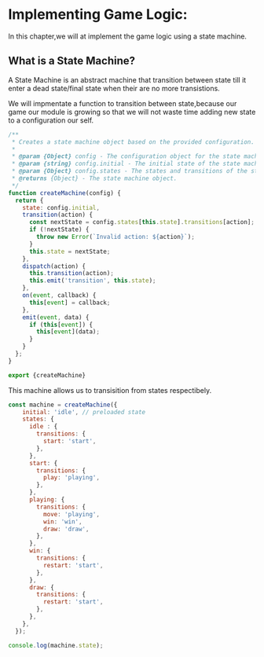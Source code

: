 # Implementing Game Logic:

In this chapter,we will at implement the game logic using a state machine.

## What is a State Machine?
A State Machine is an abstract machine that transition between state  till it enter a dead state/final state when their are no more transistions.

We will impmentate a function to transition between state,because our game our module is growing
so that we will not waste time adding new state to a configuration  our self.

```js
/**
 * Creates a state machine object based on the provided configuration.
 *
 * @param {Object} config - The configuration object for the state machine.
 * @param {string} config.initial - The initial state of the state machine.
 * @param {Object} config.states - The states and transitions of the state machine.
 * @returns {Object} - The state machine object.
 */
function createMachine(config) {
  return {
    state: config.initial,
    transition(action) {
      const nextState = config.states[this.state].transitions[action];
      if (!nextState) {
        throw new Error(`Invalid action: ${action}`);
      }
      this.state = nextState;
    },
    dispatch(action) {
      this.transition(action);
      this.emit('transition', this.state);
    },
    on(event, callback) {
      this[event] = callback;
    },
    emit(event, data) {
      if (this[event]) {
        this[event](data);
      }
    }
  };
}

export {createMachine}

```

This machine allows us to transisition from states respectibely.

```js
const machine = createMachine({
    initial: 'idle', // preloaded state
    states: {
      idle : {
        transitions: {
          start: 'start',
        },
      },
      start: {
        transitions: {
          play: 'playing',
        },
      },
      playing: {
        transitions: {
          move: 'playing',
          win: 'win',
          draw: 'draw',
        },
      },
      win: {
        transitions: {
          restart: 'start',
        },
      },
      draw: {
        transitions: {
          restart: 'start',
        },
      },
    },
  });

console.log(machine.state);
```